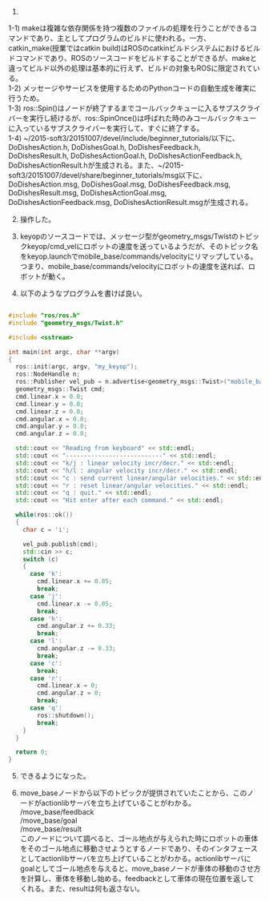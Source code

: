 1)  
1-1) makeは複雑な依存関係を持つ複数のファイルの処理を行うことができるコマンドであり、主としてプログラムのビルドに使われる。一方、catkin_make(授業ではcatkin build)はROSのcatkinビルドシステムにおけるビルドコマンドであり、ROSのソースコードをビルドすることができるが、makeと違ってビルド以外の処理は基本的に行えず、ビルドの対象もROSに限定されている。  
1-2) メッセージやサービスを使用するためのPythonコードの自動生成を確実に行うため。  
1-3) ros::Spin()はノードが終了するまでコールバックキューに入るサブスクライバーを実行し続けるが、ros::SpinOnce()は呼ばれた時のみコールバックキューに入っているサブスクライバーを実行して、すぐに終了する。  
1-4) ~/2015-soft3/20151007/devel/include/beginner_tutorials/以下に、DoDishesAction.h, DoDishesGoal.h, DoDishesFeedback.h, DoDishesResult.h, DoDishesActionGoal.h, DoDishesActionFeedback.h, DoDishesActionResult.hが生成される。また、~/2015-soft3/20151007/devel/share/beginner_tutorials/msg以下に、DoDishesAction.msg, DoDishesGoal.msg, DoDishesFeedback.msg, DoDishesResult.msg, DoDishesActionGoal.msg, DoDishesActionFeedback.msg, DoDishesActionResult.msgが生成される。  

2) 操作した。  

3) keyopのソースコードでは、メッセージ型がgeometry_msgs/Twistのトピックkeyop/cmd_velにロボットの速度を送っているようだが、そのトピック名をkeyop.launchでmobile_base/commands/velocityにリマップしている。つまり、mobile_base/commands/velocityにロボットの速度を送れば、ロボットが動く。  

4) 以下のようなプログラムを書けば良い。  

```cpp:my_keyop.cpp

#include "ros/ros.h"
#include "geometry_msgs/Twist.h"

#include <sstream>

int main(int argc, char **argv)
{
  ros::init(argc, argv, "my_keyop");
  ros::NodeHandle n;
  ros::Publisher vel_pub = n.advertise<geometry_msgs::Twist>("mobile_base/commands/velocity", 1);
  geometry_msgs::Twist cmd;
  cmd.linear.x = 0.0;
  cmd.linear.y = 0.0;
  cmd.linear.z = 0.0;
  cmd.angular.x = 0.0;
  cmd.angular.y = 0.0;
  cmd.angular.z = 0.0;

  std::cout << "Reading from keyboard" << std::endl;
  std::cout << "---------------------------" << std::endl;
  std::cout << "k/j : linear velocity incr/decr." << std::endl;
  std::cout << "h/l : angular velocity incr/decr." << std::endl;
  std::cout << "c : send current linear/angular velocities." << std::endl;
  std::cout << "r : reset linear/angular velocities." << std::endl;
  std::cout << "q : quit." << std::endl;
  std::cout << "Hit enter after each command." << std::endl;

  while(ros::ok())
  {
    char c = 'i';

    vel_pub.publish(cmd);
    std::cin >> c;
    switch (c)
    {
      case 'k':
        cmd.linear.x += 0.05;
        break;
      case 'j':
        cmd.linear.x -= 0.05;
        break;
      case 'h':
        cmd.angular.z += 0.33;
        break;
      case 'l':
        cmd.angular.z -= 0.33;
        break;
      case 'c':
        break;
      case 'r':
        cmd.linear.x = 0;
        cmd.angular.z = 0;
        break;
      case 'q':
        ros::shutdown();
        break;
    }
  }

  return 0;
}
```

5) できるようになった。

6) move_baseノードから以下のトピックが提供されていたことから、このノードがactionlibサーバを立ち上げていることがわかる。  
/move_base/feedback  
/move_base/goal  
/move_base/result  
このノードについて調べると、ゴール地点が与えられた時にロボットの車体をそのゴール地点に移動させようとするノードであり、そのインタフェースとしてactionlibサーバを立ち上げていることがわかる。actionlibサーバにgoalとしてゴール地点を与えると、move_baseノードが車体の移動のさせ方を計算し、車体を移動し始める。feedbackとして車体の現在位置を返してくれる。また、resultは何も返さない。
